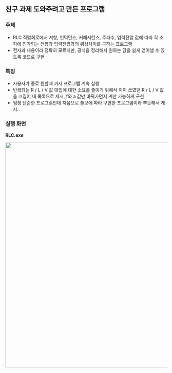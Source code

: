 ## 친구 과제 도와주려고 만든 프로그램

### 주제
  - RLC 직렬회로에서 저항, 인덕턴스, 커패시턴스, 주파수, 입력전압 값에 따라 각 소자에 인가되는 전압과 입력전압과의 위상차이를 구하는 프로그램
  - 전자과 내용이라 정확히 모르지만, 공식을 정리해서 원하는 값을 쉽게 얻어낼 수 있도록 코드로 구현

### 특징
  - 사용자가 종료 원할때 까지 프로그램 계속 실행
  - 반복되는 R / L / V 값 대입에 대한 소요를 줄이기 위해서 이미 쓰였던 R / L / V 값을 끄집어 내 목록으로 제시, f와 a 값만 바꿔가면서 계산 가능하게 구현
  - 엄청 단순한 프로그램인데 처음으로 쓸모에 따라 구현한 프로그램이라 뿌듯해서 게시..
  
### 실행 화면

**RLC.exe**   

<img src="https://user-images.githubusercontent.com/59442344/117539879-7cecea80-b047-11eb-91ea-225e051cf9aa.png" height="700" weight="300">
